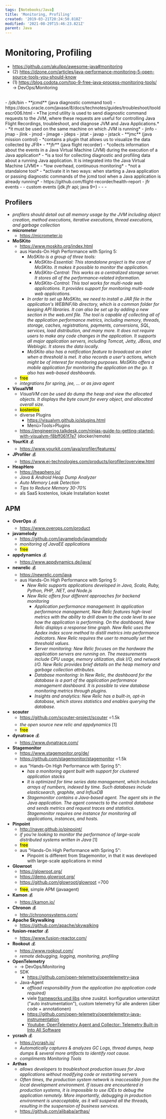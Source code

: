 ```yaml
---
tags: [Notebooks/Java]
title: 'Monitoring, Profiling'
created: '2019-03-21T20:24:50.818Z'
modified: '2021-08-29T15:46:23.821Z'
parent: Java
---
```


# Monitoring, Profiling
- <https://github.com/akullpp/awesome-java#monitoring>
- (2) <https://dzone.com/articles/java-performance-monitoring-5-open-source-tools-you-should-know>
- (1) <https://blog.codota.com/top-9-free-java-process-monitoring-tools/>
<br/>→ DevOps/Monitoring
<br/>
- /jdk/bin
  - **jcmd** (java diagnostic command tool)
    - https://docs.oracle.com/javase/8/docs/technotes/guides/troubleshoot/tooldescr006.html
    - *The jcmd utility is used to send diagnostic command requests to the JVM, where these requests are useful for controlling Java Flight Recordings, troubleshoot, and diagnose JVM and Java Applications.*
    - *it must be used on the same machine on which JVM is running*
  - jinfo
  - jmap
  - jlink
  - jmod
  - jimage
  - jdeps
  - jstat
  - javap
  - jstack
  - **jmc** (java mission control)
      - *contains a plugin that allows us to visualize the data collected by JFR*
  - **jfr** (java flight recorder)
    - *collects information about the events in a Java Virtual Machine (JVM) during the execution of a Java application*
    - *is a tool for collecting diagnostic and profiling data about a running Java application. It is integrated into the Java Virtual Machine (JVM)*
    - *low overhead, continuous monitoring*
    - *not a standalone tool*
    - *activate it in two ways: when starting a Java application or
      passing diagnostic commands of the jcmd tool when a Java application is already running*
    - https://github.com/flight-recorder/health-report
    - jfr events
      - <https://bestsolution-at.github.io/jfr-doc/>
      - custom events (jdk.jfr api; java 9+)
        - <https://www.morling.dev/blog/rest-api-monitoring-with-custom-jdk-flight-recorder-events/>
    - <https://blogs.oracle.com/javamagazine/java-flight-recorder-and-jfr-event-streaming-in-java-14>
    - <https://www.baeldung.com/java-flight-recorder-monitoring>


## Profilers
- *profilers should detail out all memory usage by the JVM including object creation, method executions, iterative executions, thread executions, and garbage collection*
- **micrometer**
  - <https://micrometer.io>
- **MoSKito**
  - <https://www.moskito.org/index.html>
  - aus Hands-On High Performance with Spring 5:
    - *MoSKito	is	a	group	of	three	tools:*
      - *MoSKito-Essential:	This	standalone	project	is	the	core	of	MoSKito.	It makes	it	possible	to	monitor	the	application.*
      - *MoSKito-Central:	This	works	as	a	centralized	storage	server.	It	stores	all of	the	performance-related	information.*
      - *MoSKito-Control:	This	tool	works	for	multi-node	web	applications.	It provides	support	for	monitoring	multi-node	web	applications.*
    - *In	order	to	set	up	MoSKito,	we	need	to	install	a	JAR	file	in	the	application's	WEBINF/lib	directory,	which	is	a	common	folder	for	keeping	API	libraries.	It	can	also be	set	up	by	adding	a	new	section	in	the	web.xml	file.
    The	tool	is	capable	of	collecting	all	of	the	application	performance	metrics, including	memory,	threads,	storage,	caches,	registrations,	payments, conversions,	SQL,	services,	load	distribution,	and	many	more.	It	does	not	require users	to	make	any	code	changes	in	the	application.	It	supports	all	major application	servers,	including	Tomcat,	Jetty,	JBoss,	and	Weblogic.	It	stores	the data	locally.*
    - *MoSKito	also	has	a	notification	feature	to	broadcast	an	alert	when	a	threshold	is met.	It	also	records	a	user's	actions,	which	might	be	of	interest	for	monitoring purposes.	MoSKito	offers	a	mobile	application	for	monitoring	the	application	on the	go.	It	also	has	web-based	dashboards.*
  - <mark>free</mark>
  - *integrations for spring, jee, ... or as java agent*
- **VisualVM**
  - *VisualVM can be used do dump the heap and view the allocated objects. It displays the byte count for every object, and allocated overall size.*
  - <mark>kostenlos</mark>
  - diverse Plugins
    - https://visualvm.github.io/plugins.html
    - Menü>Tools>Plugins
  - <https://engineering.talkdesk.com/ninjas-guide-to-getting-started-with-visualvm-f8bff061f7e7> (docker/remote)
- **YourKit** 💰
  - <https://www.yourkit.com/java/profiler/features/>
- **JProfiler** 💰
  - <https://www.ej-technologies.com/products/jprofiler/overview.html>
- **HeapHero**
  - <https://heaphero.io/>
  - *Java & Android Heap Dump Analyzer*
  - *Auto Memory Leak Detection*
  - *Tips to Reduce Memory 30-70%*
  - als SaaS kostenlos, lokale Installation kostet


## APM
- **OverOps** 💰
  - <https://www.overops.com/product>
- **javamelody**
  - <https://github.com/javamelody/javamelody>
  - *monitoring of JavaEE applications*
  - <mark>free</mark>
- **appdynamics** 💰
  - <https://www.appdynamics.de/java/>
- **newrelic** 💰
  - <https://newrelic.com/java>
  - aus Hands-On High Performance with Spring 5:
    - *New	Relic	supports	applications	developed	in	Java,	Scala,	Ruby,	Python,	PHP, .NET,	and	Node.js*
    - *New	Relic	offers	four	different	approaches	for	backend monitoring*
      - *Application	performance	management:	In	application	performance management,	New	Relic	features	high-level	metrics	with	the	ability	to	drill down	to	the	code	level	to	see	how	the	application	is	performing.	On	the dashboard,	New	Relic	displays	a	response	time	graph.	New	Relic	uses	the Apdex	index	score	method	to	distill	metrics	into	performance	indicators. New	Relic	requires	the	user	to	manually	set	the	threshold	values.*
      - *Server	monitoring:	New	Relic	focuses	on	the	hardware	the	application servers	are	running	on.	The	measurements	include	CPU	usage,	memory utilization,	disk	I/O,	and	network	I/O.	New	Relic	provides	brief	details	on the	heap	memory	and	garbage	collection	attributes.*
      - *Database	monitoring:	In	New	Relic,	the	dashboard	for	the	database	is	a part	of	the	application	performance	management	dashboard.	It	is	possible	to view	database	monitoring	metrics	through	plugins.*
      - *Insights	and	analytics:	New	Relic	has	a	built-in,	opt-in	database,	which stores	statistics	and	enables	querying	the	database.*
- **scouter**
  - <https://github.com/scouter-project/scouter> ⭐1.5k
  - *the open source new relic and appdynamics* [1]
  - <mark>free</mark>
- **dynatrace** 💰
  - <https://www.dynatrace.com/>
- **Stagemonitor**
  - <https://www.stagemonitor.org/de/>
  - <https://github.com/stagemonitor/stagemonitor> ⭐1.5k
  - aus "Hands-On High Performance with Spring 5":
    - *has	a	monitoring	agent	built	with	support	for	clustered	application stacks*
    - *It is optimized	for	time	series	data management,	which	includes	arrays	of	numbers,	indexed	by	time.	Such databases	include	elasticsearch, graphite, and InfluxDB*
    - *Stagemonitor	contains	a	Java-based	agent.	The	agent	sits	in	the	Java	application. The agent	connects	to	the	central	database	and	sends	metrics	and	request	traces and	statistics.	Stagemonitor	requires	one	instance	for	monitoring	all	applications, instances, and	hosts.*
- **Pinpoint**
  - <http://naver.github.io/pinpoint/>
  - *if you’re looking to monitor the performance of large-scale distributed systems written in Java* [1]
  - <mark>free</mark>
  - aus "Hands-On High Performance with Spring 5":
    - Pinpoint is	different	from	Stagemonitor,	in that it was developed with large-scale applications in	mind
- **Glowroot**
  - <https://glowroot.org/>
  - <https://demo.glowroot.org/>
  - <https://github.com/glowroot/glowroot> ⭐700
  - <mark>free</mark>, simple APM (javaagent)
- **Kamon** 💰
  - <https://kamon.io/>
- **Chronon** 💰
  - <http://chrononsystems.com/>
- **Apache Skywalking**
  - <https://github.com/apache/skywalking>
- **fusion-reactor** 💰
  - <https://www.fusion-reactor.com/>
- **Rookout** 💰
  - <https://www.rookout.com/>
  - *remote debugging, logging, monitoring, profiling*
- **OpenTelemetry**
  - → DevOps/Monitoring
  - SDK
    - <https://github.com/open-telemetry/opentelemetry-java>
  - Java-Agent
    - *offload responsibility from the application (no application code required)*
    - viele [frameworks und libs](https://github.com/open-telemetry/opentelemetry-java-instrumentation/blob/main/docs/supported-libraries.md#libraries---frameworks) ohne zusätzl. konfiguration unterstützt ("auto instrumentation"), custom telemetry für alle anderen (über code + annotationen)
    - https://github.com/open-telemetry/opentelemetry-java-instrumentation
    - [Youtube: OpenTelemetry Agent and Collector: Telemetry Built-in Into All Software](https://www.youtube.com/watch?v=cHiFSprUqa0)
- **ycrash** 💰
  - <https://ycrash.io/>
  - *Automatically captures & analyzes GC Logs, thread dumps, heap dumps & several more artifacts to identify root cause.*
  - *compliments Monitoring Tools*
- **Arthas**
  - *allows developers to troubleshoot production issues for Java applications without modifying code or restarting servers*
  - *Often times, the production system network is inaccessible from the local development environment. If issues are encountered in production systems, it is impossible to use IDEs to debug the application remotely. More importantly, debugging in production environment is unacceptable, as it will suspend all the threads, resulting in the suspension of business services.*
  - <https://github.com/alibaba/arthas/>
